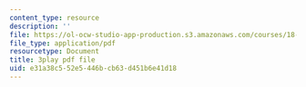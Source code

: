 ```yaml
---
content_type: resource
description: ''
file: https://ol-ocw-studio-app-production.s3.amazonaws.com/courses/18-01sc-single-variable-calculus-fall-2010/e31a38c552e5446bcb63d451b6e41d18_jBkXbAgMj6s.pdf
file_type: application/pdf
resourcetype: Document
title: 3play pdf file
uid: e31a38c5-52e5-446b-cb63-d451b6e41d18
---
```

